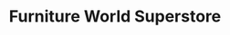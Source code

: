 ---
title: "Furniture World Superstore"
url: /lexington/furniture-world-superstore/
shop: furniture
---